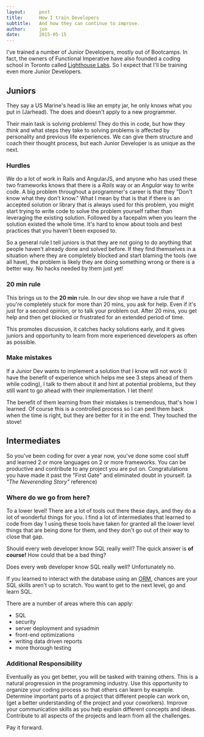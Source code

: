 ```yaml
---
layout:     post
title:      How I train Developers
subtitle:   And how they can continue to improve.
author:     jon
date:       2015-05-15
---
```


I've trained a number of Junior Developers, mostly out of Bootcamps.  In fact, the owners of Functional Imperative have also founded
a coding school in Toronto called [Lighthouse Labs](http://lighthouselabs.ca).  So I expect that I'll be training even more Junior Developers.

<!--more-->

## Juniors

They say a US Marine's head is like an empty jar, he only knows what you put in (Jarhead).  The does and doesn't apply to a new programmer.

Their main task is solving problems!  They do this in code, but how they *think* and what steps they take to solving problems 
is affected by personality and previous life experiences.  We can give them structure and coach their thought process, but each Junior Developer is as unique as the next.

### Hurdles

We do a lot of work in Rails and AngularJS, and anyone who has used these two frameworks knows that there is a *Rails* way or an *Angular* way to write code.
A big problem throughout a programmer's career is that they "Don't know what they don't know."
What I mean by that is that if there is an accepted solution or library that is always used for this problem, you might start trying to write
code to solve the problem yourself rather than leveraging the existing solution.  Followed by a facepalm when you learn the solution existed the whole time.
It's hard to know about tools and best practices that you haven't been exposed to.

So a general rule I tell juniors is that they are not going to do anything that people haven't already done and solved before.
If they find themselves in a situation where they are completely blocked and start blaming the tools (we all have), the problem
is likely they are doing something wrong or there is a better way.  No hacks needed by them just yet!

### 20 min rule

This brings us to the **20 min** rule.  In our dev shop we have a rule that if you're completely stuck for more than 20 mins, you ask for help.
Even if it's just for a second opinion, or to talk your problem out.  After 20 mins, you get help and then get blocked or frustrated for an extended period of time.

This promotes discussion, it catches hacky solutions early, and it gives juniors and opportunity to learn from more experienced developers as often as possible.

### Make mistakes

If a Junior Dev wants to implement a solution that I know will not work (I have the benefit of experience which helps me see 3 steps ahead of them while coding), 
I talk to them about it and hint at potential problems, but they still want to go ahead with their implementation.  I let them!

The benefit of them learning from their mistakes is tremendous, that's how I learned.  Of course this is a controlled process so I can peel them back
when the time is right, but they are better for it in the end.  They touched the stove!

## Intermediates

So you've been coding for over a year now, you've done some cool stuff and learned 2 or more languages on 2 or more frameworks.
You can be productive and contribute to any project you are put on.  Congratulations you have made it past the "First Gate" and eliminated doubt in yourself.  (a *"The Neverending Story"* reference)

### Where do we go from here?

To a lower level!  There are a lot of tools out there these days, and they do a lot of wonderful things for you.
I find a lot of intermediates that learned to code from day 1 using these tools have taken for granted all the lower level things that are being done for them, and they don't go out of their way to close that gap.

Should every web developer know SQL really well?  The quick answer is **of course!** How could that be a bad thing?

Does every web developer know SQL really well?  Unfortunately no.

If you learned to interact with the database using an [ORM](http://en.wikipedia.org/wiki/Object-relational_mapping), chances are your SQL skills aren't up to scratch.  You want to get to the next level, go and learn SQL.

There are a number of areas where this can apply:

* SQL
* security
* server deployment and sysadmin
* front-end optimizations
* writing data driven reports
* more thorough testing

### Additional Responsibility

Eventually as you get better, you will be tasked with training others.  This is a natural progression in the programming industry.
Use this opportunity to organize your coding process so that others can learn by example.
Determine important parts of a project that different people can work on, (get a better understanding of the project and your coworkers).
Improve your communication skills as you help explain different concepts and ideas.
Contribute to all aspects of the projects and learn from all the challenges.

Pay it forward.  





